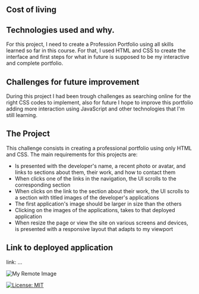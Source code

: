 ## Cost of living

## Technologies used and why.

For this project, I need to create a Profession Portfolio using all skills learned so far in this course. For that, I used HTML and CSS to create the interface and first steps for what in future is supposed to be my interactive and complete portfolio.

## Challenges for future improvement

During this project I had been trough challenges as searching online for the right CSS codes to implement, also for future I hope to improve this portfolio adding more interaction using JavaScript and other technologies that I'm still learning.

## The Project

This challenge consists in creating a professional portfolio using only HTML and CSS. The main requirements for this projects are:

- Is presented with the developer's name, a recent photo or avatar, and links to sections about them, their work, and how to contact them
- When clicks one of the links in the navigation, the UI scrolls to the corresponding section
- When clicks on the link to the section about their work, the UI scrolls to a section with titled images of the developer's applications
- The first application's image should be larger in size than the others
- Clicking on the images of the applications, takes to that deployed application
- When resize the page or view the site on various screens and devices, is presented with a responsive layout that adapts to my viewport

## Link to deployed application

link: ...

![My Remote Image](...)

[![License: MIT](https://img.shields.io/badge/License-MIT-yellow.svg)](https://opensource.org/licenses/MIT)

